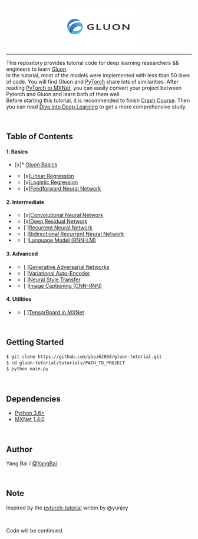 <p align="center"><img width="40%" src="logo/gluon.jpg" /></p>

--------------------------------------------------------------------------------

This repository provides tutorial code for deep learning researchers && engineers to learn [Gluon](http://mxnet.incubator.apache.org/).  
In the tutorial, most of the models were implemented with less than 50 lines of code.
You will find Gluon and [PyTorch](https://pytorch.org/) share lots of similarities.
After reading [PyTorch to MXNet](https://github.com/zackchase/mxnet-the-straight-dope/blob/master/cheatsheets/pytorch_gluon.md), you can easily convert your project between Pytorch and Gluon and learn both of them well.  
Before starting this tutorial, it is recommended to finish [Crash Course](https://beta.mxnet.io/guide/crash-course/index.html). Then you can read [Dive into Deep Learning](https://d2l.ai/) to get a more comprehensive study.


<br/>

## Table of Contents

#### 1. Basics
- [x]* [Gluon Basics](https://github.com/ybai62868/gluon-tutorial/blob/master/tutorials/01-basics/gluon_basics/main.py)
* - [x][Linear Regression](https://github.com/ybai62868/gluon-tutorial/blob/master/tutorials/01-basics/linear_regression/main.py)
* - [x][Logistic Regression](https://github.com/ybai62868/gluon-tutorial/blob/master/tutorials/01-basics/logistic_regression/main.py)
* - [x][Feedforward Neural Network](https://github.com/ybai62868/gluon-tutorial/blob/master/tutorials/01-basics/feedforward_neural_network/main.py)

#### 2. Intermediate
* - [x][Convolutional Neural Network](https://github.com/ybai62868/gluon-tutorial/blob/master/tutorials/02-intermediate/convolutional_neural_network/main.py)
* - [x][Deep Residual Network](https://github.com/ybai62868/gluon-tutorial/blob/master/tutorials/02-intermediate/deep_residual_network/main.py)
* - [ ][Recurrent Neural Network]()
* - [ ][Bidirectional Recurrent Neural Network]()
* - [ ][Language Model (RNN-LM)]()

#### 3. Advanced
* - [ ][Generative Adversarial Networks]()
* - [ ][Variational Auto-Encoder]()
* - [ ][Neural Style Transfer]()
* - [ ][Image Captioning (CNN-RNN)]()

#### 4. Utilities
* - [ ][TensorBoard in MXNet]()

<!-- #### 1. Basics
* [Gluon Basics](https://github.com/yunjey/pytorch-tutorial/tree/master/tutorials/01-basics/pytorch_basics/main.py)
* [Linear Regression](https://github.com/yunjey/pytorch-tutorial/tree/master/tutorials/01-basics/linear_regression/main.py#L22-L23)
* [Logistic Regression](https://github.com/yunjey/pytorch-tutorial/tree/master/tutorials/01-basics/logistic_regression/main.py#L33-L34)
* [Feedforward Neural Network](https://github.com/yunjey/pytorch-tutorial/tree/master/tutorials/01-basics/feedforward_neural_network/main.py#L37-L49)

#### 2. Intermediate
* [Convolutional Neural Network](https://github.com/yunjey/pytorch-tutorial/tree/master/tutorials/02-intermediate/convolutional_neural_network/main.py#L35-L56)
* [Deep Residual Network](https://github.com/yunjey/pytorch-tutorial/tree/master/tutorials/02-intermediate/deep_residual_network/main.py#L76-L113)
* [Recurrent Neural Network](https://github.com/yunjey/pytorch-tutorial/tree/master/tutorials/02-intermediate/recurrent_neural_network/main.py#L39-L58)
* [Bidirectional Recurrent Neural Network](https://github.com/yunjey/pytorch-tutorial/tree/master/tutorials/02-intermediate/bidirectional_recurrent_neural_network/main.py#L39-L58)
* [Language Model (RNN-LM)](https://github.com/yunjey/pytorch-tutorial/tree/master/tutorials/02-intermediate/language_model/main.py#L30-L50)

#### 3. Advanced
* [Generative Adversarial Networks](https://github.com/yunjey/pytorch-tutorial/blob/master/tutorials/03-advanced/generative_adversarial_network/main.py#L41-L57)
* [Variational Auto-Encoder](https://github.com/yunjey/pytorch-tutorial/blob/master/tutorials/03-advanced/variational_autoencoder/main.py#L38-L65)
* [Neural Style Transfer](https://github.com/yunjey/pytorch-tutorial/tree/master/tutorials/03-advanced/neural_style_transfer)
* [Image Captioning (CNN-RNN)](https://github.com/yunjey/pytorch-tutorial/tree/master/tutorials/03-advanced/image_captioning)

#### 4. Utilities
* [TensorBoard in MXNet](https://github.com/yunjey/pytorch-tutorial/tree/master/tutorials/04-utils/tensorboard) -->



<br/>

## Getting Started
```bash
$ git clone https://github.com/ybai62868/gluon-tutorial.git
$ cd gluon-tutorial/tutorials/PATH_TO_PROJECT
$ python main.py
```

<br/>

## Dependencies
* [Python 3.6+](https://docs.conda.io/en/latest/miniconda.html)
* [MXNet 1.4.0](http://mxnet.incubator.apache.org/)


<br/>

## Author
Yang Bai / [@YangBai](https://github.com/ybai62868)


<br/>


## Note
Inspired by the [pytorch-tutorial](https://github.com/yunjey/pytorch-tutorial) writen by @yunjey


<br/>

Code will be continued.
